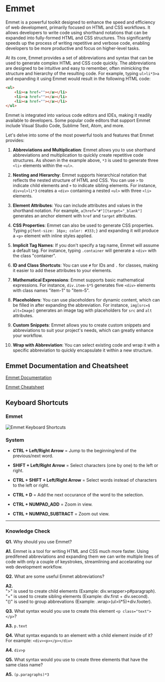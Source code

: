 # Emmet
Emmet is a powerful toolkit designed to enhance the speed and efficiency of web development, primarily focused on HTML and CSS workflows. It allows developers to write code using shorthand notations that can be expanded into fully-formed HTML and CSS structures. This significantly speeds up the process of writing repetitive and verbose code, enabling developers to be more productive and focus on higher-level tasks.

At its core, Emmet provides a set of abbreviations and syntax that can be used to generate complex HTML and CSS code quickly. The abbreviations are designed to be intuitive and easy to remember, often mimicking the structure and hierarchy of the resulting code. For example, typing `ul>li*3>a` and expanding it using Emmet would result in the following HTML code:

```html
<ul>
    <li><a href=""></a></li>
    <li><a href=""></a></li>
    <li><a href=""></a></li>
</ul>
```

Emmet is integrated into various code editors and IDEs, making it readily available to developers. Some popular code editors that support Emmet include Visual Studio Code, Sublime Text, Atom, and more.

Let's delve into some of the most powerful tools and features that Emmet provides:

1. **Abbreviations and Multiplication**: Emmet allows you to use shorthand abbreviations and multiplication to quickly create repetitive code structures. As shown in the example above, `*3` is used to generate three `<li>` elements within the `<ul>`.

2. **Nesting and Hierarchy**: Emmet supports hierarchical notation that reflects the nested structure of HTML and CSS. You can use `>` to indicate child elements and `+` to indicate sibling elements. For instance, `div>ul>li*3` creates a `<div>` containing a nested `<ul>` with three `<li>` elements.

3. **Element Attributes**: You can include attributes and values in the shorthand notation. For example, `a[href="#"][target="_blank"]` generates an anchor element with `href` and `target` attributes.

4. **CSS Properties**: Emmet can also be used to generate CSS properties. Typing `p{font-size: 16px; color: #333;}` and expanding it will produce a `<p>` element with inline styles applied.

5. **Implicit Tag Names**: If you don't specify a tag name, Emmet will assume a default tag. For instance, typing `.container` will generate a `<div>` with the class "container".

6. **ID and Class Shortcuts**: You can use `#` for IDs and `.` for classes, making it easier to add these attributes to your elements.

7. **Mathematical Expressions**: Emmet supports basic mathematical expressions. For instance, `div.item-$*5` generates five `<div>` elements with class names "item-1" to "item-5".

8. **Placeholders**: You can use placeholders for dynamic content, which can be filled in after expanding the abbreviation. For instance, `img[src=$ alt=Image]` generates an image tag with placeholders for `src` and `alt` attributes.

9. **Custom Snippets**: Emmet allows you to create custom snippets and abbreviations to suit your project's needs, which can greatly enhance your workflow.

10. **Wrap with Abbreviation**: You can select existing code and wrap it with a specific abbreviation to quickly encapsulate it within a new structure.

## Emmet Documentation and Cheatsheet
[Emmet Documentation](https://docs.emmet.io/)

[Emmet Cheatsheet](https://docs.emmet.io/cheat-sheet/)

## Keyboard Shortcuts
### Emmet
![Emmet Keyboard Shortcuts](../../../img/emmet-keyboard-shortcuts.png "Emmet Keyboard Shortcuts")


### System

+ **CTRL + Left/Right Arrow** = Jump to the beginning/end of the previous/next word.

+ **SHIFT + Left/Right Arrow** = Select characters (one by one) to the left or right.

+ **CTRL + SHIFT + Left/Right Arrow** = Select words instead of characters to the left or right.

+ **CTRL + D** = Add the next occurance of the word to the selection.

+ **CTRL + NUMPAD_ADD** = Zoom in view.

+ **CTRL + NUMPAD_SUBTRACT** = Zoom out view.

---
### Knowledge Check

**Q1.** Why should you use Emmet?

**A1.** Emmet is a tool for writing HTML and CSS much more faster. Using predifened abbreviations and expanding them we can write multiple lines of code with only a couple of keystrokes, streamlining and accelarating our web development workflow.

**Q2.** What are some useful Emmet abbreviations?

**A2.** <br>">" is used to create child elements (Example: div.wrapper>p#paragraph).<br> "+" is used to create sibling elements (Example: div.first + div.second).<br> "()" is used to group abbrevations (Example: .wrap>(ul>li*5)+div.footer).

**Q3.** What syntax would you use to create this element `<p class="text"></p>`?

**A3.** `p.text`

**Q4.** What syntax expands to an element with a child element inside of it? For example: `<div><p></p></div>`

**A4.** `div>p`

**Q5.** What syntax would you use to create three elements that have the same class name?

**A5.** `(p.paragraphs)*3`